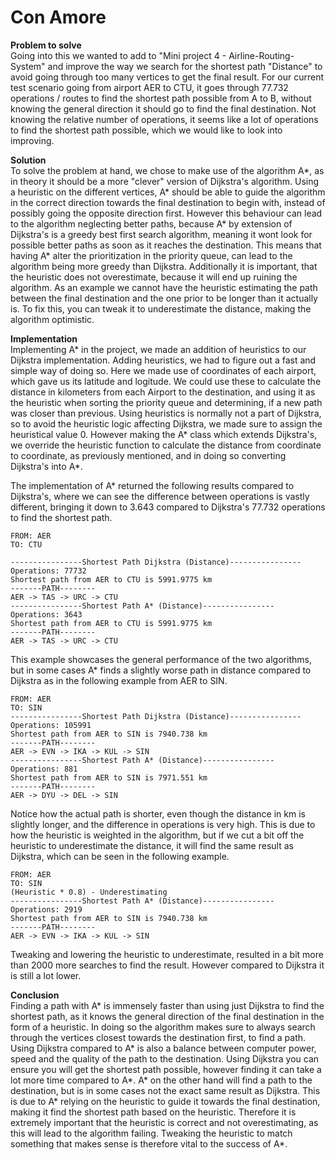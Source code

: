 # Con Amore

**Problem to solve**   
Going into this we wanted to add to "Mini project 4 - Airline-Routing-System" and improve the way we search for the shortest path "Distance" to avoid going through too many vertices to get the final result. For our current test scenario going from airport AER to CTU, it goes through 77.732 operations  / routes to find the shortest path possible from A to B, without knowing the general direction it should go to find the final destination. Not knowing the relative number of operations, it seems like a lot of operations to find the shortest path possible, which we would like to look into improving.

**Solution**   
To solve the problem at hand,  we chose to make use of the algorithm A*, as in theory it should be a more "clever" version of Dijkstra's algorithm. Using a heuristic on the different vertices, A* should be able to guide the algorithm in the correct direction towards the final destination to begin with, instead of possibly going the opposite direction first. However this behaviour can lead to the algorithm neglecting better paths, because A* by extension of Dijkstra's is a greedy best first search algorithm, meaning it wont look for possible better paths as soon as it reaches the destination. This means that having A* alter the prioritization in the priority queue, can lead to the algorithm being more greedy than Dijkstra. Additionally it is important, that the heuristic does not overestimate, because it will end up ruining the algorithm. As an example we cannot have the heuristic estimating the path between the final destination and the one prior to be longer than it actually is. To fix this, you can tweak it to underestimate the distance, making the algorithm optimistic.

**Implementation**   
Implementing A* in the project, we made an addition of heuristics to our Dijkstra implementation. Adding heuristics, we had to figure out a fast and simple way of doing so. Here we made use of coordinates of each airport, which gave us its latitude and logitude. We could use these to calculate the distance in kilometers from each Airport to the destination, and using it as the heuristic when sorting the priority queue and determining, if a new path was closer than previous. Using heuristics is normally not a part of Dijkstra, so to avoid the heuristic logic affecting Dijkstra, we made sure to assign the heuristical value 0. However making the A* class which extends Dijkstra's, we override the heuristic function to calculate the distance from coordinate to coordinate, as previously mentioned, and in doing so converting Dijkstra's into A*.

The implementation of A* returned the following results compared to Dijkstra's, where we can see the difference between operations is vastly different, bringing it down to 3.643 compared to Dijkstra's 77.732 operations to find the shortest path.
```
FROM: AER
TO: CTU

----------------Shortest Path Dijkstra (Distance)----------------
Operations: 77732
Shortest path from AER to CTU is 5991.9775 km
-------PATH--------
AER -> TAS -> URC -> CTU
----------------Shortest Path A* (Distance)----------------
Operations: 3643
Shortest path from AER to CTU is 5991.9775 km
-------PATH--------
AER -> TAS -> URC -> CTU
```
This example showcases the general performance of the two algorithms, but in some cases A* finds a slightly worse path in distance compared to Dijkstra as in the following example from AER to SIN.
```
FROM: AER
TO: SIN
----------------Shortest Path Dijkstra (Distance)----------------
Operations: 105991
Shortest path from AER to SIN is 7940.738 km
-------PATH--------
AER -> EVN -> IKA -> KUL -> SIN
----------------Shortest Path A* (Distance)----------------
Operations: 881
Shortest path from AER to SIN is 7971.551 km
-------PATH--------
AER -> DYU -> DEL -> SIN
```
Notice how the actual path is shorter, even though the distance in km is slightly longer, and the difference in operations is very high. This is due to how the heuristic is weighted in the algorithm, but if we cut a bit off the heuristic to underestimate the distance, it will find the same result as Dijkstra, which can be seen in the following example.
```
FROM: AER
TO: SIN
(Heuristic * 0.8) - Underestimating
----------------Shortest Path A* (Distance)----------------
Operations: 2919
Shortest path from AER to SIN is 7940.738 km
-------PATH--------
AER -> EVN -> IKA -> KUL -> SIN
```
Tweaking and lowering the heuristic to underestimate, resulted in a bit more than 2000 more searches to find the result. However compared to Dijkstra it is still a lot lower.

**Conclusion**   
Finding a path with A* is immensely faster than using just Dijkstra to find the shortest path, as it knows the general direction of the final destination in the form of a heuristic. In doing so the algorithm makes sure to always search through the vertices closest towards the destination first, to find a path. Using Dijkstra compared to A* is also a balance between computer power, speed and the quality of the path to the destination. Using Dijkstra you can ensure you will get the shortest path possible, however finding it can take a lot more time compared to A*. A* on the other hand will find a path to the destination, but is in some cases not the exact same result as Dijkstra. This is due to A* relying on the heuristic to guide it towards the final destination, making it find the shortest path based on the heuristic. Therefore it is extremely important that the heuristic is correct and not overestimating, as this will lead to the algorithm failing. Tweaking the heuristic to match something that makes sense is therefore vital to the success of A*.
